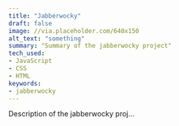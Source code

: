 ```yaml
---
title: "Jabberwocky"
draft: false
image: //via.placeholder.com/640x150
alt_text: "something"
​summary: ​"​​Summary​ ​of​ ​the​ jabberwocky ​project"​
tech_used:
- JavaScript
- CSS
- HTML
keywords:
- jabberwocky
---
```



Description of the jabberwocky proj...

